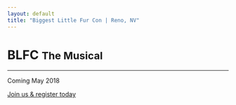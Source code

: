 ```yaml
---
layout: default
title: "Biggest Little Fur Con | Reno, NV"
---
```


<div id="home-stage" class="big-chunk textcenter">

<h1>BLFC <small>The Musical</small></h1>

<hr>

<div class="home-announcement">Coming May 2018</div>

<a href="reg.goblfc.org" target="_blank">Join us &amp; register today</a>

</div>